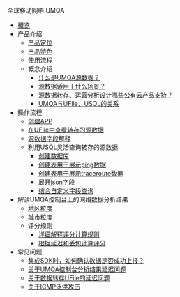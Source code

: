 <div class="sidebar_title icon__qqtc"> 全球移动网络 UMQA</div>


* [概览](network/umqa/overview)
* 产品介绍
  * [产品定位](network/umqa/intro/product_position)
  * [产品特色](network/umqa/intro/product_features)
  * [使用流程](network/umqa/intro/product_use)
  * 概念介绍
    * [什么是UMQA源数据？](network/umqa/intro/concept/umqa_data)
    * [源数据适用于什么场景？](network/umqa/intro/concept/umqa_scenes)
    * [源数据转存、运营分析设计哪些公有云产品支持？](network/umqa/intro/concept/umqa_associate)
    * [UMQA与UFile、USQL的关系](network/umqa/intro/concept/umqa_usql_ufile)
* 操作流程 
  * [创建APP](network/umqa/operate/operate_create)
  * [在UFile中查看转存的源数据](network/umqa/operate/operate_ufile_view)
  * [源数据字段解释](network/umqa/operate/operate_source_data)
  * 利用USQL灵活查询转存的源数据
    * [创建数据库](network/umqa/operate/usql/usql_database)
    * [创建表用于展示ping数据](network/umqa/operate/usql/usql_ping)
    * [创建表用于展示traceroute数据](network/umqa/operate/usql/usql_tracert)
    * [展开json字段](network/umqa/operate/usql/usql_json)
    * [结合自定义字段查询](network/umqa/operate/usql/usql_userdef)
* 解读UMQA控制台上的网络数据分析结果
  * [地区粒度](network/umqa/console/area)
  * [城市粒度](network/umqa/console/city)
  * 评分规则
    * [详细解释评分计算规则](network/umqa/console/score/explan)
    * [根据延迟和丢包计算评分](network/umqa/console/score/example)
* 常见问题
  * [集成SDK时，如何确认数据是否成功上报？](network/umqa/questions/question01)
  * [关于UMQA控制台分析结果延迟问题](network/umqa/questions/question02)
  * [关于数据转存UFile的延迟问题](network/umqa/questions/question03)
  * [关于ICMP泛洪攻击](network/umqa/questions/question04)
